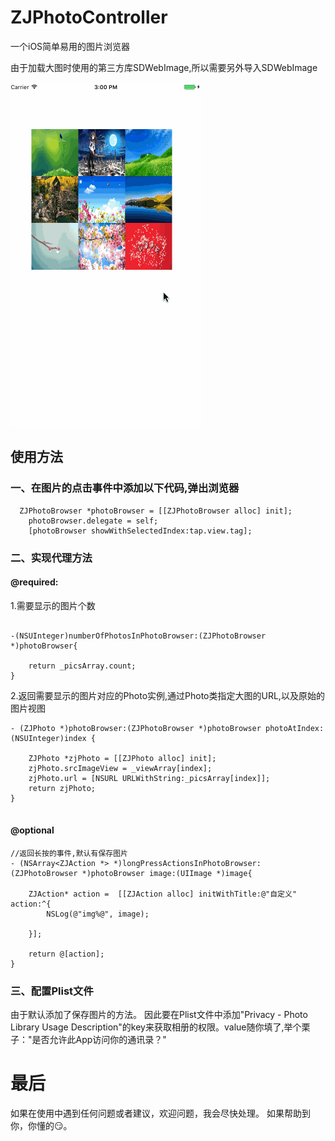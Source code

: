 # ZJPhotoController
一个iOS简单易用的图片浏览器
	
由于加载大图时使用的第三方库SDWebImage,所以需要另外导入SDWebImage

 ![image](./images/browsergif.gif)

## 使用方法
### 一、在图片的点击事件中添加以下代码,弹出浏览器
``` 
  ZJPhotoBrowser *photoBrowser = [[ZJPhotoBrowser alloc] init];
    photoBrowser.delegate = self;
    [photoBrowser showWithSelectedIndex:tap.view.tag];
```
### 二、实现代理方法

#### @required:
 1.需要显示的图片个数

```
 
-(NSUInteger)numberOfPhotosInPhotoBrowser:(ZJPhotoBrowser *)photoBrowser{
    
    return _picsArray.count;
}

```
2.返回需要显示的图片对应的Photo实例,通过Photo类指定大图的URL,以及原始的图片视图

```
- (ZJPhoto *)photoBrowser:(ZJPhotoBrowser *)photoBrowser photoAtIndex:(NSUInteger)index {
    
    ZJPhoto *zjPhoto = [[ZJPhoto alloc] init];
    zjPhoto.srcImageView = _viewArray[index];
    zjPhoto.url = [NSURL URLWithString:_picsArray[index]];
    return zjPhoto;
}
 
```
 
#### @optional

```
//返回长按的事件,默认有保存图片
- (NSArray<ZJAction *> *)longPressActionsInPhotoBrowser:(ZJPhotoBrowser *)photoBrowser image:(UIImage *)image{
    
    ZJAction* action =  [[ZJAction alloc] initWithTitle:@"自定义" action:^{
        NSLog(@"img%@", image);
        
    }];

    return @[action];
}

```
### 三、配置Plist文件

由于默认添加了保存图片的方法。
因此要在Plist文件中添加"Privacy - Photo Library Usage Description"的key来获取相册的权限。value随你填了,举个栗子："是否允许此App访问你的通讯录？"

# 最后

如果在使用中遇到任何问题或者建议，欢迎问题，我会尽快处理。
如果帮助到你，你懂的😏。


